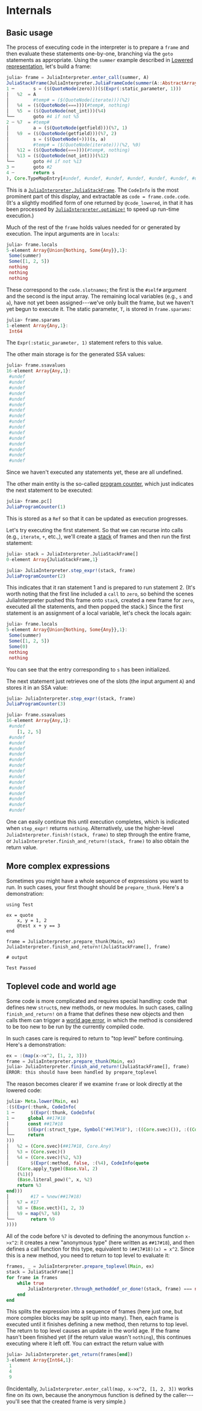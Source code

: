 # Internals

## Basic usage

The process of executing code in the interpreter is to prepare a `frame` and then
evaluate these statements one-by-one, branching via the `goto` statements as appropriate.
Using the `summer` example described in [Lowered representation](@ref),
let's build a frame:

```julia
julia> frame = JuliaInterpreter.enter_call(summer, A)
JuliaStackFrame(JuliaInterpreter.JuliaFrameCode(summer(A::AbstractArray{T,N} where N) where T in Main at REPL[1]:2, CodeInfo(
1 ─       s = ($(QuoteNode(zero)))($(Expr(:static_parameter, 1)))
│   %2  = A
│         #temp# = ($(QuoteNode(iterate)))(%2)
│   %4  = ($(QuoteNode(===)))(#temp#, nothing)
│   %5  = ($(QuoteNode(not_int)))(%4)
└──       goto #4 if not %5
2 ┄ %7  = #temp#
│         a = ($(QuoteNode(getfield)))(%7, 1)
│   %9  = ($(QuoteNode(getfield)))(%7, 2)
│         s = ($(QuoteNode(+)))(s, a)
│         #temp# = ($(QuoteNode(iterate)))(%2, %9)
│   %12 = ($(QuoteNode(===)))(#temp#, nothing)
│   %13 = ($(QuoteNode(not_int)))(%12)
└──       goto #4 if not %13
3 ─       goto #2
4 ┄       return s
), Core.TypeMapEntry[#undef, #undef, #undef, #undef, #undef, #undef, #undef, #undef, #undef, #undef, #undef, #undef, #undef, #undef, #undef, #undef], BitSet([2, 4, 5, 7, 9, 12, 13]), false, false, true), Union{Nothing, Some{Any}}[Some(summer), Some([1, 2, 5]), nothing, nothing, nothing], Any[#undef, #undef, #undef, #undef, #undef, #undef, #undef, #undef, #undef, #undef, #undef, #undef, #undef, #undef, #undef, #undef], Any[Int64], Int64[], Base.RefValue{Any}(nothing), Base.RefValue{JuliaInterpreter.JuliaProgramCounter}(JuliaProgramCounter(1)), Dict{Symbol,Int64}(), Any[])
```

This is a [`JuliaInterpreter.JuliaStackFrame`](@ref). The `CodeInfo` is the most prominent part of this display,
and extractable as `code = frame.code.code`. (It's a slightly modified form of one returned by `@code_lowered`,
in that it has been processed by [`JuliaInterpreter.optimize!`](@ref) to speed up run-time execution.)

Much of the rest of the `frame` holds values needed for or generated by execution.
The input arguments are in `locals`:

```julia
julia> frame.locals
5-element Array{Union{Nothing, Some{Any}},1}:
 Some(summer)
 Some([1, 2, 5])
 nothing
 nothing
 nothing
```

These correspond to the `code.slotnames`; the first is the `#self#` argument and the second
is the input array. The remaining local variables (e.g., `s` and `a`), have not yet been assigned---we've
only built the frame, but we haven't yet begun to execute it.
The static parameter, `T`, is stored in `frame.sparams`:

```julia
julia> frame.sparams
1-element Array{Any,1}:
 Int64
```

The `Expr(:static_parameter, 1)` statement refers to this value.

The other main storage is for the generated SSA values:

```julia
julia> frame.ssavalues
16-element Array{Any,1}:
 #undef
 #undef
 #undef
 #undef
 #undef
 #undef
 #undef
 #undef
 #undef
 #undef
 #undef
 #undef
 #undef
 #undef
 #undef
 #undef
```

Since we haven't executed any statements yet, these are all undefined.

The other main entity is the so-called [program counter](https://en.wikipedia.org/wiki/Program_counter),
which just indicates the next statement to be executed:

```julia
julia> frame.pc[]
JuliaProgramCounter(1)
```

This is stored as a `Ref` so that it can be updated as execution progresses.

Let's try executing the first statement. So that we can recurse into calls (e.g., `iterate`, `+`, etc.,),
we'll create a [stack](https://en.wikipedia.org/wiki/Call_stack) of frames and then run the first statement:

```julia
julia> stack = JuliaInterpreter.JuliaStackFrame[]
0-element Array{JuliaStackFrame,1}

julia> JuliaInterpreter.step_expr!(stack, frame)
JuliaProgramCounter(2)
```

This indicates that it ran statement 1 and is prepared to run statement 2.
(It's worth noting that the first line included a `call` to `zero`, so behind the scenes
JuliaInterpreter pushed this frame onto `stack`, created a new frame for `zero`,
executed all the statements, and then popped the stack.)
Since the first statement is an assignment of a local variable, let's check the
locals again:

```julia
julia> frame.locals
5-element Array{Union{Nothing, Some{Any}},1}:
 Some(summer)
 Some([1, 2, 5])
 Some(0)
 nothing
 nothing
```

You can see that the entry corresponding to `s` has been initialized.

The next statement just retrieves one of the slots (the input argument `A`) and stores
it in an SSA value:

```julia
julia> JuliaInterpreter.step_expr!(stack, frame)
JuliaProgramCounter(3)

julia> frame.ssavalues
16-element Array{Any,1}:
 #undef
    [1, 2, 5]
 #undef
 #undef
 #undef
 #undef
 #undef
 #undef
 #undef
 #undef
 #undef
 #undef
 #undef
 #undef
 #undef
 #undef
```

One can easily continue this until execution completes, which is indicated when `step_expr!`
returns `nothing`. Alternatively, use the higher-level `JuliaInterpreter.finish!(stack, frame)`
to step through the entire frame,
or `JuliaInterpreter.finish_and_return!(stack, frame)` to also obtain the return value.

## More complex expressions

Sometimes you might have a whole sequence of expressions you want to run.
In such cases, your first thought should be `prepare_thunk`.
Here's a demonstration:

```jldoctest; setup=(using JuliaInterpreter; empty!(JuliaInterpreter.junk))
using Test

ex = quote
    x, y = 1, 2
    @test x + y == 3
end

frame = JuliaInterpreter.prepare_thunk(Main, ex)
JuliaInterpreter.finish_and_return!(JuliaStackFrame[], frame)

# output

Test Passed
```

## Toplevel code and world age

Some code is more complicated and requires special handling: code that defines new `struct`s,
new methods, or new modules. In such cases, calling `finish_and_return!` on a frame that
defines these new objects and then calls them can trigger a
[world age error](https://docs.julialang.org/en/latest/manual/methods/#Redefining-Methods-1),
in which the method is considered to be too new to be run by the currently compiled code.

In such cases care is required to return to "top level" before continuing. Here's a demonstration:

```julia
ex = :(map(x->x^2, [1, 2, 3]))
frame = JuliaInterpreter.prepare_thunk(Main, ex)
julia> JuliaInterpreter.finish_and_return!(JuliaStackFrame[], frame)
ERROR: this should have been handled by prepare_toplevel
```

The reason becomes clearer if we examine `frame` or look directly at the lowered code:

```julia
julia> Meta.lower(Main, ex)
:($(Expr(:thunk, CodeInfo(
1 ─      $(Expr(:thunk, CodeInfo(
1 ─     global ##17#18
│       const ##17#18
│       $(Expr(:struct_type, Symbol("##17#18"), :((Core.svec)()), :((Core.svec)()), :(Core.Function), :((Core.svec)()), false, 0))
└──     return
)))
│   %2 = (Core.svec)(##17#18, Core.Any)
│   %3 = (Core.svec)()
│   %4 = (Core.svec)(%2, %3)
│        $(Expr(:method, false, :(%4), CodeInfo(quote
    (Core.apply_type)(Base.Val, 2)
    (%1)()
    (Base.literal_pow)(^, x, %2)
    return %3
end)))
│        #17 = %new(##17#18)
│   %7 = #17
│   %8 = (Base.vect)(1, 2, 3)
│   %9 = map(%7, %8)
└──      return %9
))))
```

All of the code before `%7` is devoted to defining the anonymous function `x->x^2`: it creates a new "anonymous type"
(here written as `##17#18`), and then defines a call function for this type, equivalent to `(##17#18)(x) = x^2`.
Since this is a new method, you need to return to top level to evaluate it:

```julia
frames, _ = JuliaInterpreter.prepare_toplevel(Main, ex)
stack = JuliaStackFrame[]
for frame in frames
    while true
        JuliaInterpreter.through_methoddef_or_done!(stack, frame) === nothing && break
    end
end
```

This splits the expression into a sequence of frames (here just one, but more complex blocks may be split up into many).
Then, each frame is executed until it finishes defining a new method, then returns to top level.
The return to top level causes an update in the world age.
If the frame hasn't been finished yet (if the return value wasn't `nothing`),
this continues executing where it left off.
You can extract the return value with

```julia
julia> JuliaInterpreter.get_return(frames[end])
3-element Array{Int64,1}:
 1
 4
 9
```

(Incidentally, `JuliaInterpreter.enter_call(map, x->x^2, [1, 2, 3])` works fine on its own,
because the anonymous function is defined by the caller---you'll see that the created frame
is very simple.)
